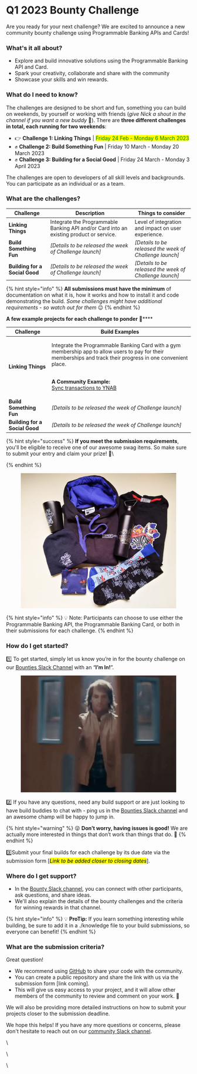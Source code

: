 # Q1 2023 Bounty Challenge

Are you ready for your next challenge? We are excited to announce a new community bounty challenge using Programmable Banking APIs and Cards!

### What's it all about?

* Explore and build innovative solutions using the Programmable Banking API and Card.&#x20;
* Spark your creativity, collaborate and share with the community&#x20;
* Showcase your skills and win rewards.

### What do I need to know?

The challenges are designed to be short and fun, something you can build on weekends, by yourself or working with friends (_give Nick a shout in the channel if you want a new buddy_ 🤩). There are **three different challenges in total, each running for two weekends**:

* 👉 **Challenge 1: Linking Things** | <mark style="color:green;">Friday 24 Feb - Monday 6 March 2023</mark>
* ✊ **Challenge 2: Build Something Fun**  | Friday 10 March - Monday 20 March 2023
* ✊ **Challenge 3: Building for a Social Good** | Friday 24 March - Monday 3 April 2023&#x20;

The challenges are open to developers of all skill levels and backgrounds. You can participate as an individual or as a team.

### What are the challenges?

| Challenge                       | Description                                                                             | Things to consider                                       |
| ------------------------------- | --------------------------------------------------------------------------------------- | -------------------------------------------------------- |
| **Linking Things**              | Integrate the Programmable Banking API and/or Card into an existing product or service. | Level of integration and impact on user experience.      |
| **Build Something Fun**         | _\[Details to be released the week of Challenge launch]_                                | _\[Details to be released the week of Challenge launch]_ |
| **Building for a Social Good**  | _\[Details to be released the week of Challenge launch]_                                | _\[Details to be released the week of Challenge launch]_ |

{% hint style="info" %}
**All submissions must have the minimum** of documentation on what it is, how it works and how to install it and code demonstrating the build. _Some challenges might have additional requirements - so watch out for them_ :wink:
{% endhint %}

**A few example projects for each challenge to ponder** :thinking:****

| Challenge                       | Build Examples                                                                                                                                                                                                                                                                                         |
| ------------------------------- | ------------------------------------------------------------------------------------------------------------------------------------------------------------------------------------------------------------------------------------------------------------------------------------------------------ |
| **Linking Things**              | <p>Integrate the Programmable Banking Card with a gym membership app to allow users to pay for their memberships and track their progress in one convenient place.</p><p><br><strong>A Community Example:</strong> <br><a href="https://github.com/ferdis/ynab-sync">Sync transactions to YNAB</a></p> |
| **Build Something Fun**         | _\[Details to be released the week of Challenge launch]_                                                                                                                                                                                                                                               |
| **Building for a Social Good**  | _\[Details to be released the week of Challenge launch]_                                                                                                                                                                                                                                               |

{% hint style="success" %}
**If you meet the submission requirements**, you'll be eligible to receive one of our awesome swag items. So make sure to submit your entry and claim your prize! 🤩\

{% endhint %}

<figure><img src="../.gitbook/assets/swag pics.png" alt=""><figcaption></figcaption></figure>

{% hint style="info" %}
💡 Note: Participants can choose to use either the Programmable Banking API, the Programmable Banking Card, or both in their submissions for each challenge.
{% endhint %}

### How do I get started?

1️⃣ To get started, simply let us know you’re in for the bounty challenge on our [Bounties Slack Channel](https://offerzen-community.slack.com/archives/C048GPNT49W) with an “**I’m In!**”.&#x20;

<figure><img src="../.gitbook/assets/im_in.gif" alt=""><figcaption></figcaption></figure>

2️⃣ If you have any questions, need any build support or are just looking to have build buddies to chat with - ping us in the [Bounties Slack channel](https://offerzen-community.slack.com/archives/C048GPNT49W) and an awesome champ will be happy to jump in.

{% hint style="warning" %}
😜 **Don’t worry, having issues is good!** We are actually more interested in things that don’t work than things that do. 🤫&#x20;
{% endhint %}

3️⃣Submit your final builds for each challenge by its due date via the submission form \[_<mark style="background-color:yellow;">Link to be added closer to closing dates</mark>_].

### Where do I get support?

* In the [Bounty Slack channel](https://offerzen-community.slack.com/archives/C048GPNT49W), you can connect with other participants, ask questions, and share ideas.
* We'll also explain the details of the bounty challenges and the criteria for winning rewards in that channel.

{% hint style="info" %}
💡 **ProTip:** If you learn something interesting while building, be sure to add it in a ./knowledge file to your build submissions, so everyone can benefit!
{% endhint %}

### What are the submission criteria?

Great question!

* We recommend using [GitHub](https://github.com/) to share your code with the community.&#x20;
* You can create a public repository and share the link with us via the submission form \[link coming].&#x20;
* This will give us easy access to your project, and it will allow other members of the community to review and comment on your work. 🥳

We will also be providing more detailed instructions on how to submit your projects closer to the submission deadline.

We hope this helps! If you have any more questions or concerns, please don't hesitate to reach out on our [community Slack channel](https://offerzen-community.slack.com/archives/C048GPNT49W).

\


\


\
